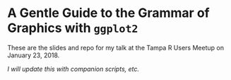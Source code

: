 # A Gentle Guide to the Grammar of Graphics with `ggplot2`

These are the slides and repo for my talk at the Tampa R Users Meetup on January 23, 2018.


*I will update this with companion scripts, etc.*
